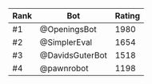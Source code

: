 Rank|Bot|Rating
---|---|---
#1|@OpeningsBot|1980
#2|@SimplerEval|1654
#3|@DavidsGuterBot|1518
#4|@pawnrobot|1198
